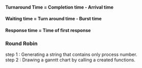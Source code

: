 <h4>Turnaround Time = Completion time - Arrival time</h4>
<h4>Waiting time = Turn around time - Burst time</h4>
<h4>Response time = Time of first response</h4>

<h3>Round Robin</h3>
step 1 : Generating a string that contains only process number.<br>
step 2 : Drawing a ganntt chart by calling a created functions.
